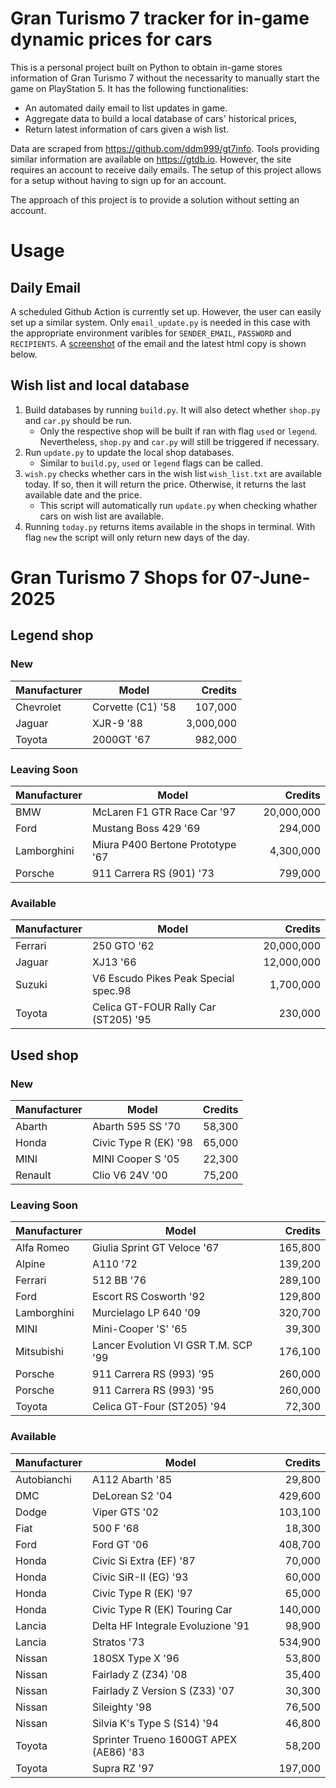 # Gran Turismo 7 tracker for in-game dynamic prices for cars

This is a personal project built on Python to obtain in-game stores information of Gran Turismo 7 without the necessarity to manually start the game on PlayStation 5. It has the following functionalities:

- An automated daily email to list updates in game.
- Aggregate data to build a local database of cars' historical prices,
- Return latest information of cars given a wish list.

Data are scraped from https://github.com/ddm999/gt7info. Tools providing similar information are available on https://gtdb.io. However, the site requires an account to receive daily emails. The setup of this project allows for a setup without having to sign up for an account.

The approach of this project is to provide a solution without setting an account.

# Usage

## Daily Email

A scheduled Github Action is currently set up. However, the user can easily set up a similar system. Only `email_update.py` is needed in this case with the appropriate environment varibles for `SENDER_EMAIL`, `PASSWORD` and `RECIPIENTS`. A [screenshot](https://raw.githubusercontent.com/marcohoucheng/Gran-Turismo-7-Price-Tracker/main/data/email_screenshot.png) of the email and the latest html copy is shown below.

## Wish list and local database

1. Build databases by running `build.py`. It will also detect whether `shop.py` and `car.py` should be run.
    - Only the respective shop will be built if ran with flag `used` or `legend`. Nevertheless, `shop.py` and `car.py` will still be triggered if necessary.
2. Run `update.py` to update the local shop databases.
    - Similar to `build.py`, `used` or `legend` flags can be called.
3. `wish.py` checks whether cars in the wish list `wish_list.txt` are available today. If so, then it will return the price. Otherwise, it returns the last available date and the price.
    - This script will automatically run `update.py` when checking whather cars on wish list are available.
4. Running `today.py` returns items available in the shops in terminal. With flag `new` the script will only return new days of the day.


# Gran Turismo 7 Shops for 07-June-2025



## Legend shop

### New
 | Manufacturer | Model | Credits |
 | --- | --- | --: |
|Chevrolet|Corvette (C1) '58|107,000|
|Jaguar|XJR-9 '88|3,000,000|
|Toyota|2000GT '67|982,000|

### Leaving Soon
 | Manufacturer | Model | Credits |
 | --- | --- | --: |
|BMW|McLaren F1 GTR Race Car '97|20,000,000|
|Ford|Mustang Boss 429 '69|294,000|
|Lamborghini|Miura P400 Bertone Prototype '67|4,300,000|
|Porsche|911 Carrera RS (901) '73|799,000|

### Available
 | Manufacturer | Model | Credits |
 | --- | --- | --: |
|Ferrari|250 GTO '62|20,000,000|
|Jaguar|XJ13 '66|12,000,000|
|Suzuki|V6 Escudo Pikes Peak Special spec.98|1,700,000|
|Toyota|Celica GT-FOUR Rally Car (ST205) '95|230,000|


## Used shop

### New
 | Manufacturer | Model | Credits |
 | --- | --- | --: |
|Abarth|Abarth 595 SS '70|58,300|
|Honda|Civic Type R (EK) '98|65,000|
|MINI|MINI Cooper S '05|22,300|
|Renault|Clio V6 24V '00|75,200|

### Leaving Soon
 | Manufacturer | Model | Credits |
 | --- | --- | --: |
|Alfa Romeo|Giulia Sprint GT Veloce '67|165,800|
|Alpine|A110 '72|139,200|
|Ferrari|512 BB '76|289,100|
|Ford|Escort RS Cosworth '92|129,800|
|Lamborghini|Murcielago LP 640 '09|320,700|
|MINI|Mini-Cooper 'S' '65|39,300|
|Mitsubishi|Lancer Evolution VI GSR T.M. SCP '99|176,100|
|Porsche|911 Carrera RS (993) '95|260,000|
|Porsche|911 Carrera RS (993) '95|260,000|
|Toyota|Celica GT-Four (ST205) '94|72,300|

### Available
 | Manufacturer | Model | Credits |
 | --- | --- | --: |
|Autobianchi|A112 Abarth '85|29,800|
|DMC|DeLorean S2 '04|429,600|
|Dodge|Viper GTS '02|103,100|
|Fiat|500 F '68|18,300|
|Ford|Ford GT '06|408,700|
|Honda|Civic Si Extra (EF) '87|70,000|
|Honda|Civic SiR-II (EG) '93|60,000|
|Honda|Civic Type R (EK) '97|65,000|
|Honda|Civic Type R (EK) Touring Car|140,000|
|Lancia|Delta HF Integrale Evoluzione '91|98,900|
|Lancia|Stratos '73|534,900|
|Nissan|180SX Type X '96|53,800|
|Nissan|Fairlady Z (Z34) '08|35,400|
|Nissan|Fairlady Z Version S (Z33) '07|30,300|
|Nissan|Sileighty '98|76,500|
|Nissan|Silvia K's Type S (S14) '94|46,800|
|Toyota|Sprinter Trueno 1600GT APEX (AE86) '83|58,200|
|Toyota|Supra RZ '97|197,000|
